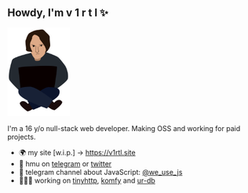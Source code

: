 ## Howdy, I'm v 1 r t l ✨

<img height="180px" src="https://raw.githubusercontent.com/talentlessguy/talentlessguy/c7754cf7ce976b13e5f7d58ba035396c0026ba76/v1rtl.svg" />

I'm a 16 y/o null-stack web developer. Making OSS and working for paid projects.

- 🌍 my site [w.i.p.] -> https://v1rtl.site
- 💬 hmu on [telegram](https://t.me/talentless_guy) or [twitter](https://twitter.com/v1rtl)
- 📢 telegram channel about JavaScript: [@we_use_js](https://t.me/we_use_js)
- 👨🏻‍💻 working on [tinyhttp](https://tinyhttp.v1rtl.site), [komfy](https://komfy.now.sh) and [ur-db](https://ur-db.com)
